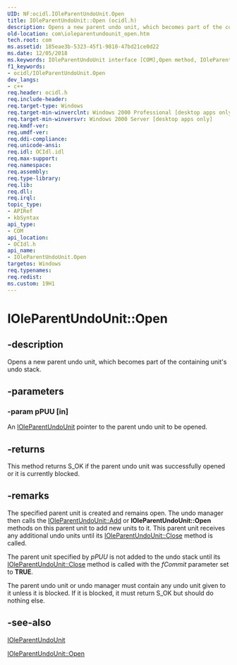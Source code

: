 ```yaml
---
UID: NF:ocidl.IOleParentUndoUnit.Open
title: IOleParentUndoUnit::Open (ocidl.h)
description: Opens a new parent undo unit, which becomes part of the containing unit's undo stack.
old-location: com\ioleparentundounit_open.htm
tech.root: com
ms.assetid: 185eae3b-5323-45f1-9810-47bd21ce0d22
ms.date: 12/05/2018
ms.keywords: IOleParentUndoUnit interface [COM],Open method, IOleParentUndoUnit.Open, IOleParentUndoUnit::Open, Open, Open method [COM], Open method [COM],IOleParentUndoUnit interface, _ole_ioleparentundounit_open, com.ioleparentundounit_open, ocidl/IOleParentUndoUnit::Open
f1_keywords:
- ocidl/IOleParentUndoUnit.Open
dev_langs:
- c++
req.header: ocidl.h
req.include-header: 
req.target-type: Windows
req.target-min-winverclnt: Windows 2000 Professional [desktop apps only]
req.target-min-winversvr: Windows 2000 Server [desktop apps only]
req.kmdf-ver: 
req.umdf-ver: 
req.ddi-compliance: 
req.unicode-ansi: 
req.idl: OCIdl.idl
req.max-support: 
req.namespace: 
req.assembly: 
req.type-library: 
req.lib: 
req.dll: 
req.irql: 
topic_type:
- APIRef
- kbSyntax
api_type:
- COM
api_location:
- OCIdl.h
api_name:
- IOleParentUndoUnit.Open
targetos: Windows
req.typenames: 
req.redist: 
ms.custom: 19H1
---
```


# IOleParentUndoUnit::Open


## -description


Opens a new parent undo unit, which becomes part of the containing unit's undo stack.


## -parameters




### -param pPUU [in]

An <a href="https://docs.microsoft.com/windows/desktop/api/ocidl/nn-ocidl-ioleparentundounit">IOleParentUndoUnit</a> pointer to the parent undo unit to be opened.


## -returns



This method returns S_OK if the parent undo unit was successfully opened or it is currently blocked.




## -remarks



The specified parent unit is created and remains open. The undo manager then calls the <a href="https://docs.microsoft.com/windows/desktop/api/ocidl/nf-ocidl-ioleparentundounit-add">IOleParentUndoUnit::Add</a> or <b>IOleParentUndoUnit::Open</b> methods on this parent unit to add new units to it. This parent unit receives any additional undo units until its <a href="https://docs.microsoft.com/windows/desktop/api/ocidl/nf-ocidl-ioleparentundounit-close">IOleParentUndoUnit::Close</a> method is called.

The parent unit specified by <i>pPUU</i> is not added to the undo stack until its <a href="https://docs.microsoft.com/windows/desktop/api/ocidl/nf-ocidl-ioleparentundounit-close">IOleParentUndoUnit::Close</a> method is called with the <i>fCommit</i> parameter set to <b>TRUE</b>.

The parent undo unit or undo manager must contain any undo unit given to it unless it is blocked. If it is blocked, it must return S_OK but should do nothing else.




## -see-also




<a href="https://docs.microsoft.com/windows/desktop/api/ocidl/nn-ocidl-ioleparentundounit">IOleParentUndoUnit</a>



<a href="https://docs.microsoft.com/windows/desktop/api/ocidl/nf-ocidl-ioleparentundounit-open">IOleParentUndoUnit::Open</a>
 

 

